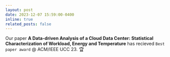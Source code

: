 ```yaml
---
layout: post
date: 2023-12-07 15:59:00-0400
inline: true
related_posts: false
---
```


Our paper  <strong> A Data-driven Analysis of a Cloud Data Center: Statistical Characterization of Workload, Energy and Temperature</strong> has recieved `Best paper award` @ ACM/IEEE UCC 23. :trophy: